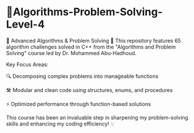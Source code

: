 # 🧩Algorithms-Problem-Solving-Level-4
🚀 Advanced Algorithms & Problem Solving 🧠
This repository features 65 algorithm challenges solved in C++ from the "Algorithms and Problem Solving" course led by Dr. Mohammed Abu-Hadhoud.

Key Focus Areas:

🔍 Decomposing complex problems into manageable functions

🛠️ Modular and clean code using structures, enums, and procedures

⚡ Optimized performance through function-based solutions

This course has been an invaluable step in sharpening my problem-solving skills and enhancing my coding efficiency! 💡
